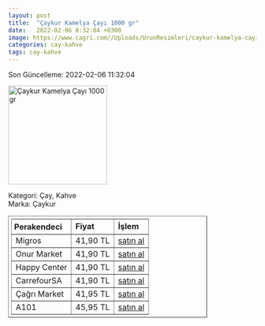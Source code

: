 ```yaml
---
layout: post
title:  "Çaykur Kamelya Çayı 1000 gr"
date:   2022-02-06 8:32:04 +0300
image: https://www.cagri.com//Uploads/UrunResimleri/caykur-kamelya-cayi-1000-gr-f72f.jpg
categories: cay-kahve
tags: cay-kahve
---
```


Son Güncelleme: 2022-02-06 11:32:04

<img src="https://www.cagri.com//Uploads/UrunResimleri/caykur-kamelya-cayi-1000-gr-f72f.jpg" width="200" alt="Çaykur Kamelya Çayı 1000 gr" />

Kategori: Çay, Kahve
<br />
Marka: Çaykur

<table border="1" style="padding: 5px;width:80%;">
  <tr>
    <td style="padding: 5px;"><strong>Perakendeci</strong></td>
    <td><strong>Fiyat</strong></td>
    <td><strong>İşlem</strong></td>
  </tr>
  <tr>
              <td>Migros</td>
              <td>41,90 TL</td>
              <td><a target="_blank" href="https://www.migros.com.tr/caykur-kamelya-cay-1000-g-p-2f7989">satın al</a></td>
            </tr><tr>
              <td>Onur Market</td>
              <td>41,90 TL</td>
              <td><a target="_blank" href="https://www.onurmarket.com/product/caykur-kamelya-1000-gr/b4951fee-df84-4e51-aed3-bae8045eeb79">satın al</a></td>
            </tr><tr>
              <td>Happy Center</td>
              <td>41,90 TL</td>
              <td><a target="_blank" href="https://www.happycenter.com.tr/Caykur_1000_Gr_Cay_Kamelya">satın al</a></td>
            </tr><tr>
              <td>CarrefourSA</td>
              <td>41,90 TL</td>
              <td><a target="_blank" href="https://www.carrefoursa.com/caykur-kamelya-cayi-1-kg-p-30098954">satın al</a></td>
            </tr><tr>
              <td>Çağrı Market</td>
              <td>41,95 TL</td>
              <td><a target="_blank" href="https://www.cagri.com/caykur-kamelya-cayi-1000-gr">satın al</a></td>
            </tr><tr>
              <td>A101</td>
              <td>45,95 TL</td>
              <td><a target="_blank" href="https://www.a101.com.tr/market/caykur-cay-kamelya-1000-g/">satın al</a></td>
            </tr>
</table>
